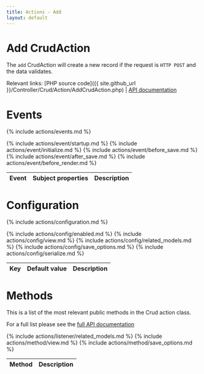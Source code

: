 ```yaml
---
title: Actions - Add
layout: default
---
```


# Add CrudAction

The `add` CrudAction will create a new record if the request is `HTTP POST` and the data validates.

Relevant links: [PHP source code]({{ site.github_url }}/Controller/Crud/Action/AddCrudAction.php) | [API documentation]({{site.site}}/crud/api/develop/class-AddCrudAction.html)

# Events

{% include actions/events.md %}

<table class="table">
<thead>
	<tr>
		<th>Event</th>
		<th>Subject properties</th>
		<th>Description</th>
	</tr>
</thead>
<tbody>
	{% include actions/event/startup.md %}
	{% include actions/event/initialize.md %}
	{% include actions/event/before_save.md %}
	{% include actions/event/after_save.md %}
	{% include actions/event/before_render.md %}
</tbody>
</table>

# Configuration

{% include actions/configuration.md %}

<table class="table">
<thead>
	<tr>
		<th>Key</th>
		<th>Default value</th>
		<th>Description</th>
	</tr>
</thead>
<tbody>
	{% include actions/config/enabled.md %}
	{% include actions/config/view.md %}
	{% include actions/config/related_models.md %}
	{% include actions/config/save_options.md %}
	{% include actions/config/serialize.md %}
</tbody>
</table>

# Methods

This is a list of the most relevant public methods in the Crud action class.

For a full list please see the [full API documentation]({{site.api_url}}/class-AddCrudAction.html)

<table class="table">
<thead>
	<tr>
		<th>Method</th>
		<th>Description</th>
	</tr>
</thead>
<tbody>
	{% include actions/listener/related_models.md %}
	{% include actions/method/view.md %}
	{% include actions/method/save_options.md %}
</tbody>
</table>
